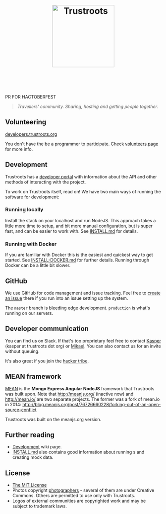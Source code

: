 <h1 align="center">
	<br>
	<br>
	<a href="https://www.trustroots.org/"><img width="200" src="https://cdn.rawgit.com/Trustroots/trustroots/master/public/img/logo/color.svg" alt="Trustroots"></a>
	<br>
	<br>
	<br>
</h1>PR FOR HACTOBERFEST

> _Travellers' community. Sharing, hosting and getting people together._

## Volunteering

[developers.trustroots.org](http://developers.trustroots.org/)

You don't have the be a programmer to participate. Check [volunteers page](https://www.trustroots.org/volunteering) for more info.


## Development

Trustroots has a [developer portal](http://developers.trustroots.org/) with
information about the API and other methods of interacting with the project.

To work on Trustroots itself, read on! We have two main ways of running the
software for development:

### Running locally

Install the stack on your localhost and run NodeJS. This approach takes a little more time to setup, and bit more manual configuration, but is super fast, and can be easier to work with. See [INSTALL.md](https://github.com/Trustroots/trustroots/blob/master/INSTALL.md) for details.


### Running with Docker

If you are familiar with Docker this is the easiest and quickest way to get started. See [INSTALL-DOCKER.md](https://github.com/Trustroots/trustroots/blob/master/INSTALL-DOCKER.md) for further details. Running through Docker can be a little bit slower.

## GitHub

We use GitHub for code management and issue tracking. Feel free to [create an issue](https://github.com/Trustroots/trustroots/issues/new) there if you run into an issue setting up the system.

The `master` branch is bleeding edge development. `production` is what's running on our servers.


## Developer communication

You can find us on Slack.  If that's too proprietary feel free to contact [Kasper](https://www.trustroots.org/profile/guaka) (kasper at trustroots dot org) or  [Mikael](https://www.trustroots.org/profile/mikael). You can also contact us for an invite without queuing.

It's also great if you join the [hacker tribe](https://www.trustroots.org/tribes).


## MEAN framework

[MEAN](http://meanjs.org/) is the **Mongo Express Angular NodeJS** framework that Trustroots was built upon. Note that http://meanjs.org/ (inactive now) and http://mean.io/ are two separate projects. The former was a fork of mean.io in 2014: http://blog.meanjs.org/post/76726660228/forking-out-of-an-open-source-conflict

Trustroots was built on the meanjs.org version.

## Further reading

- [Development](https://github.com/Trustroots/trustroots/wiki/Development) wiki page.
- [INSTALL.md](https://github.com/Trustroots/trustroots/blob/master/INSTALL.md) also contains good information about running 
s and creating mock data. 

## License
* [The MIT License](LICENSE.md)
* Photos copyright [photographers](https://github.com/Trustroots/trustroots/blob/master/modules/core/client/directives/tr-boards.client.directive.js#L30) - several of them are under Creative Commons. Others are permitted to use only with Trustroots.
* Logos of external communities are copyrighted work and may be subject to trademark laws.
